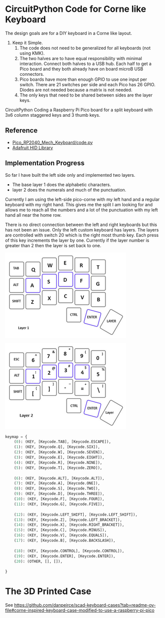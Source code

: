 # CircuitPython Code for Corne like Keyboard

The design goals are for a DIY keyboard in a Corne like layout. 

1. Keep it Simple. 
    1. The code does not need to be generalized for all keyboards (not using KMK). 
	2. The two halves are to have equal responsibility with minimal interaction. Connect both halves to a USB hub. 
	   Each half to get a Pico board and they both already have on board microB USB connectors.
	3. Pico boards have more than enough GPIO to use one input per switch. There are 21 switches per side and each Pico has 26 
	   GPIO. Diodes are not needed because a matrix is not needed.
	4. The only keys that need to be shared between sides are the layer keys.
	
CircuitPython Coding a Raspberry Pi Pico board for a split keyboard with 3x6 column staggered keys and 3 thumb keys.

## Reference

* [Pico_RP2040_Mech_Keyboard/code.py](https://github.com/adafruit/Adafruit_Learning_System_Guides/blob/main/Pico_RP2040_Mech_Keyboard/code.py)
* [Adafruit HID Library](https://docs.circuitpython.org/projects/hid/en/latest/)

## Implementation Progress

So far I have built the left side only and implemented two layers. 

* The base layer 1 does the alphabetic characters.
* layer 2 does the numerals and much of the punctuation.

Currently I am using the left-side pico-corne with my left hand and a regular keyboard with my right hand. This gives me the split I am looking
for and allows me to reach all the numbers and a lot of the punctuation with my left hand all near the home row.

There is no direct connection between the left and right keyboards but this has not been an issue. Only the left custom keyboard has layers.
The layers are controlled with switch 20 which is the right most thumb key. Each press of this key increments the layer by one. Currently if 
the layer number is greater than 2 then the layer is set back to one.

![](Layer1.png)  

![](Layer2.png)

~~~~python
keymap = {
    (0): (KEY, [Keycode.TAB], [Keycode.ESCAPE]),
    (1): (KEY, [Keycode.Q], [Keycode.SIX]),
    (2): (KEY, [Keycode.W], [Keycode.SEVEN]),
    (3): (KEY, [Keycode.E], [Keycode.EIGHT]),
    (4): (KEY, [Keycode.R], [Keycode.NINE]),
    (5): (KEY, [Keycode.T], [Keycode.ZERO]),

    (6): (KEY, [Keycode.ALT], [Keycode.ALT]),
    (7): (KEY, [Keycode.A], [Keycode.ONE]),
    (8): (KEY, [Keycode.S], [Keycode.TWO]),
    (9): (KEY, [Keycode.D], [Keycode.THREE]),
    (10): (KEY, [Keycode.F], [Keycode.FOUR]),
    (11): (KEY, [Keycode.G], [Keycode.FIVE]),

    (12): (KEY, [Keycode.LEFT_SHIFT], [Keycode.LEFT_SHIFT]),
    (13): (KEY, [Keycode.Z], [Keycode.LEFT_BRACKET]),
    (14): (KEY, [Keycode.X], [Keycode.RIGHT_BRACKET]),
    (15): (KEY, [Keycode.C], [Keycode.MINUS]),
    (16): (KEY, [Keycode.V], [Keycode.EQUALS]),
    (17): (KEY, [Keycode.B], [Keycode.BACKSLASH]),

    (18): (KEY, [Keycode.CONTROL], [Keycode.CONTROL]),
    (19): (KEY, [Keycode.ENTER], [Keycode.ENTER]),
    (20): (OTHER, [], []),

}
~~~~

# The 3D Printed Case

See https://github.com/danpeirce/scad-keyboard-cases?tab=readme-ov-file#corne-inspired-keyboard-case-modified-to-use-a-raspberry-pi-pico
